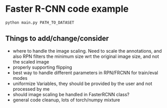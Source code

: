 # Faster R-CNN code example

```python
python main.py PATH_TO_DATASET
```

## Things to add/change/consider
* where to handle the image scaling. Need to scale the annotations, and also RPN filters the minimum size wrt the original image size, and not the scaled image
* properly supporting flipping
* best way to handle different parameters in RPN/FRCNN for train/eval modes
* uniformize Variables, they should be provided by the user and not processed by me
* should image scaling be handled in FasterRCNN class?
* general code cleanup, lots of torch/numpy mixture
